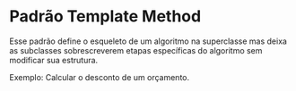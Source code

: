 # Padrão Template Method
Esse padrão define o esqueleto de um algoritmo na superclasse mas deixa as subclasses sobrescreverem etapas específicas do algoritmo sem modificar sua estrutura.

Exemplo: Calcular o desconto de um orçamento.